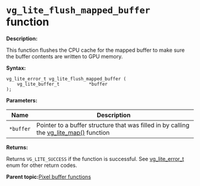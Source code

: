 # `vg_lite_flush_mapped_buffer` function 

**Description:**

This function flushes the CPU cache for the mapped buffer to make sure the buffer contents are written to GPU memory.

**Syntax:**

```
vg_lite_error_t vg_lite_flush_mapped_buffer (
    vg_lite_buffer_t           *buffer
);
```

**Parameters:**

|Name|Description|
|----|-----------|
|`*buffer`|Pointer to a buffer structure that was filled in by calling the [vg\_lite\_map\(\)](vg_lite_map_function.md) function|

**Returns:**

Returns `VG_LITE_SUCCESS` if the function is successful. See [vg\_lite\_error\_t](vg_lite_error_t_enumeration.md) enum for other return codes.

**Parent topic:**[Pixel buffer functions](../topics/pixel_buffer_functions.md)

